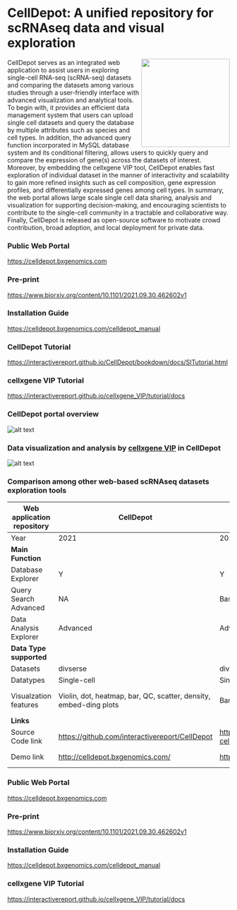 # CellDepot: A unified repository for scRNAseq data and visual exploration
<p align="right">
  <img align="right" src="https://github.com/interactivereport/CellDepot/blob/main/Figures/celldepotLogo.svg" width="200">
</p>
CellDepot serves as an integrated web application to assist users in exploring single-cell RNA-seq (scRNA-seq) datasets and comparing the datasets among various studies through a user-friendly interface with advanced visualization and analytical tools. To begin with, it provides an efficient data management system that users can upload single cell datasets and query the database by multiple attributes such as species and cell types. In addition, the advanced query function incorporated in MySQL database system and its conditional filtering, allows users to quickly query and compare the expression of gene(s) across the datasets of interest. Moreover, by embedding the cellxgene VIP tool, CellDepot enables fast exploration of individual dataset in the manner of interactivity and scalability to gain more refined insights such as cell composition, gene expression profiles, and differentially expressed genes among cell types. In summary, the web portal allows large scale single cell data sharing, analysis and visualization for supporting decision-making, and encouraging scientists to contribute to the single-cell community in a tractable and collaborative way. Finally, CellDepot is released as open-source software to motivate crowd contribution, broad adoption, and local deployment for private data. 

### Public Web Portal
https://celldepot.bxgenomics.com

### Pre-print
https://www.biorxiv.org/content/10.1101/2021.09.30.462602v1

### Installation Guide
https://celldepot.bxgenomics.com/celldepot_manual

### CellDepot Tutorial
https://interactivereport.github.io/CellDepot/bookdown/docs/SITutorial.html

### cellxgene VIP Tutorial
https://interactivereport.github.io/cellxgene_VIP/tutorial/docs

### CellDepot portal overview
![alt text](https://github.com/interactivereport/CellDepot/blob/main/Figures/Figure1.svg)

### Data visualization and analysis by [cellxgene VIP](https://interactivereport.github.io/cellxgene_VIP/tutorial/docs/) in CellDepot
![alt text](https://github.com/interactivereport/CellDepot/blob/main/Figures/Figure2.svg)

### Comparison among other web-based scRNAseq datasets exploration tools
|Web application repository	|CellDepot	|Corpora Data Portal |	gEAR	|CHARTS	SCANNER |	Single Cell Portal |	ReproGenomics|	PanglaoDB |	Expression Atlas |scRNAseqDB |	conquer	|JingleBells |	Human Cell ATLAS |	Sfaira |
| ------------- | ------------- | ------------- | ------------- | ------------- | ------------- | ------------- | ------------- | ------------- | ------------- | ------------- | ------------- |------------- | ------------- |
|Year|2021|	2021	|2021	|2020	|2020	|2020	|2019|	2019|	2019 |	2019|	2018|	2017	| 2017|	2020|
| **Main Function** ||
|Database Explorer|	Y	|Y|	Y|	Y|	NA|	Y|	Y|	Y|	Y	|Y	|Y|	Y|	Y|	Y|
|Query Search	Advanced|	NA|	Basic I|	NA|	Intermediate|	Advanced|	Intermediate|	Advanced	|Intermediate	|Basic I|	Basic I	|Basic I	|Advanced	|Basic II|
Data Analysis Explorer|	Advanced	|Advanced	|Advanced|	Intermediate|	Intermediate	|Intermediate - Advanced|	Basic	|Intermediate|	Intermediate	|Basic - Intermediate|	Basic	|NA	|NA|	NA|
|**Data Type supported** ||														
|Datasets| 	divserse	|divserse	|hearing/brain	|tumor	|diverse	|diverse	|reproduction|	diverse	|diverse	|diverse|	diverse	|immune-related	|diverse|	diverse
|Datatypes	|Single-cell|	Single-cell	|Single-cell, Epigenetics	|Single-cell	|Single-cell	|Single-cell	|Single-cell, Multi-omics|	Single-cell	|Single-cell, Protemics	|Single-cell	|Single-cell	|Single-cell|	Single-cell, Multi-omics|	Single-cell|
|Visualzation features	|Violin, dot, heatmap, bar, QC, scatter, density, embed-ding plots|	Bar, scatter, embeddeing plots	|Violin, dot, line, bar, QC, embed-ding plots, genome browser|	Bar, embed-ding plots	|Violin, dot, scatter |Violin, scatter, heatmap, embedding plots	|Violin, density, scatter plots, genome browser	|Bar, QC, scatter, embedding plots	|Heatmap, scatter. embedding plots|	Scatter, bar plots	|Scatter, QC plots	|Genome browser	|NA	|NA|
|**Links**||										
|Source Code link|	https://github.com/interactivereport/CellDepot	| https://github.com/chanzuckerberg/single-cell-data-portal |	https://github.com/IGS/gEAR	| https://github.com/stewart-lab/CHARTS	| https://github.com/GuoshuaiCai/scanner	| https://github.com/broadinstitute/single_cell_portal_core	| https://github.com/fchalmel/RGV	| https://github.com/oscar-franzen/PanglaoDB	| https://github.com/ebi-gene-expression-group/atlas	| NA| 	https://github.com/csoneson/conquer_comparison	| https://drive.google.com/drive/folders/0BxSFjdiDhUI1amNoSks0SmpMdE0?resourcekey=0-s7Qw02gR8VhkS7hfdE9nPg	| https://github.com/HumanCellAtlas/	| https://github.com/theislab/sfaira-portal|
| Demo link| 	http://celldepot.bxgenomics.com/	| https://cellxgene.cziscience.com/	| umgear.org	| https://charts.morgridge.org	| https://www.thecailab.com/scanner/	| https://singlecell.broadinstitute.org/single_cell	| https://rgv.genouest.org/	| https://panglaodb.se	| https://www.ebi.ac.uk/gxa/sc/home	| https://bioinfo.uth.edu/scrnaseqdb/	http://imlspenticton.uzh.ch:3838/conquer/	| https://jinglebells.bgu.ac.il/	| https://data.humancellatlas.org/	| https://theislab.github.io/sfaira-portal/About | 



<!-- 
<p align="center">
  <img src="https://github.com/interactivereport/CellDepot/blob/main/Figures/Comparison.png" />
</p>
 -->
### Public Web Portal
https://celldepot.bxgenomics.com

### Pre-print
https://www.biorxiv.org/content/10.1101/2021.09.30.462602v1

### Installation Guide
https://celldepot.bxgenomics.com/celldepot_manual

### cellxgene VIP Tutorial
https://interactivereport.github.io/cellxgene_VIP/tutorial/docs
